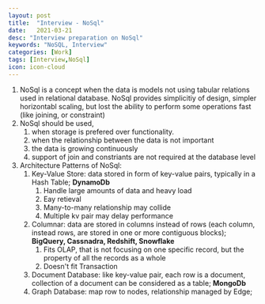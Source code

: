 ```yaml
---
layout: post
title:  "Interview - NoSql"
date:   2021-03-21
desc: "Interview preparation on NoSql"
keywords: "NoSQL, Interview"
categories: [Work]
tags: [Interview,NoSql]
icon: icon-cloud
---
```


1. NoSql is a concept when the data is models not using tabular relations used in relational database. NoSql provides simplicitiy of design, simpler horizontabl scaling, but lost the ability to perform some operations fast (like joining, or constraint)
2. NoSql should be used,
   1. when storage is prefered over functionality.
   2. when the relationship between the data is not important
   3. the data is growing continuously
   4. support of join and constriants are not required at the database level
3. Architecture Patterns of NoSql:
   1. Key-Value Store: data stored in form of key-value pairs, typically in a Hash Table; **DynamoDb**
      1. Handle large amounts of data and heavy load
      2. Eay retieval
      3. Many-to-many relationship may collide
      4. Multiple kv pair may delay performance
   2. Columnar: data are stored in columns instead of rows (each column, instead rows, are stored in one or more contiguous blocks); **BigQuery, Cassnadra, Redshift, Snowflake** 
      1. Fits OLAP, that is not focusing on one specific record, but the property of all the records as a whole
      2. Doesn't fit Transaction
   3. Document Database: like key-value pair, each row is a document, collection of a document can be considered as a table; **MongoDb**
   4. Graph Database: map row to nodes, relationship managed by Edge; 

